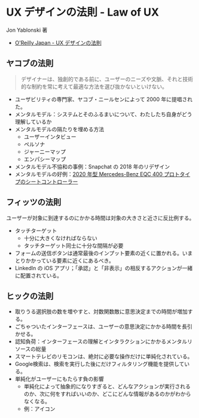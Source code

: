 # UX デザインの法則 - Law of UX

Jon Yablonski 著

- [O'Reilly Japan - UX デザインの法則](https://www.oreilly.co.jp/books/9784873119496/)

## ヤコブの法則

> デザイナーは、独創的である前に、ユーザーのニーズや文脈、それと技術的な制約を常に考えて最適な方法を選び抜かないといけない。

- ユーザビリティの専門家、ヤコブ・ニールセンによって 2000 年に提唱された。
- メンタルモデル：システムとそのふるまいについて、わたしたち自身がどう理解しているか
- メンタルモデルの隔たりを埋める方法
  - ユーザーインタビュー
  - ペルソナ
  - ジャーニーマップ
  - エンパシーマップ
- メンタルモデル不協和の事例：Snapchat の 2018 年のリデザイン
- メンタルモデルの好例：[2020 年型 Mercedes-Benz EQC 400 プロトタイプのシートコントローラー](https://www.carwale.com/mercedes-benz-cars/eqc/images/eqc-seat-adjustment-electric-for-driver-227031/)

## フィッツの法則

ユーザーが対象に到達するのにかかる時間は対象の大きさと近さに反比例する。

- タッチターゲット
  - 十分に大きくなければならない
  - タッチターゲット同士に十分な間隔が必要
- フォームの送信ボタンは通常最後のインプット要素の近くに置かれる。いまとりかかっている要素に近くにあるべき。
- LinkedIn の iOS アプリ；「承認」と「非表示」の相反するアクションが一緒に配置されている。

## ヒックの法則

- 取りうる選択肢の数を増やすと、対数関数敵に意思決定までの時間が増加する。
- ごちゃついたインターフェースは、ユーザーの意思決定にかかる時間を長引かせる。
- 認知負荷：インターフェースの理解とインタラクションにかかるメンタルリソースの総量
- スマートテレビのリモコンは、絶対に必要な操作だけに単純化されている。
- Google検索は、検索を実行した後にだけフィルタリング機能を提供している。
- 単純化がユーザーにもたらす負の影響
  - 単純化によって抽象的になりすぎると、どんなアクションが実行されるのか、次に何をすればいいのか、どこにどんな情報があるのかがわからなくなる。
  - 例：アイコン
